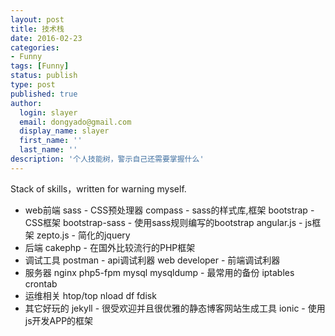 ```yaml
---
layout: post
title: 技术栈
date: 2016-02-23
categories:
- Funny
tags: [Funny]
status: publish
type: post
published: true
author:
  login: slayer
  email: dongyado@gmail.com
  display_name: slayer
  first_name: ''
  last_name: ''
description: '个人技能树，警示自己还需要掌握什么'
---
```

Stack of skills，written for warning myself.

* web前端
    sass - CSS预处理器
    compass - sass的样式库,框架
    bootstrap - CSS框架
    bootstrap-sass - 使用sass规则编写的bootstrap
    angular.js - js框架
    zepto.js - 简化的jquery
* 后端
    cakephp - 在国外比较流行的PHP框架
* 调试工具
    postman - api调试利器
    web developer - 前端调试利器
* 服务器
    nginx 
    php5-fpm
    mysql 
    mysqldump - 最常用的备份
    iptables
    crontab 
* 运维相关
    htop/top
    nload
    df
    fdisk
* 其它好玩的
    jekyll - 很受欢迎并且很优雅的静态博客网站生成工具
    ionic - 使用js开发APP的框架


